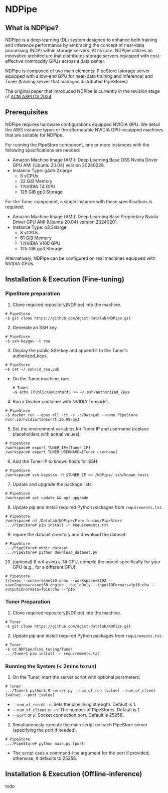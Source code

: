 # NDPipe

## What is NDPipe?

NDPipe is a deep learning (DL) system designed to enhance both training and inference performance by embracing the concept of near-data processing (NDP) within storage servers. At its core, NDPipe utilizes an innovative architecture that distributes storage servers equipped with cost-effective commodity GPUs across a data center.

NDPipe is composed of two main elements: PipeStore (storage server equipped with a low-end GPU for near-data training and inference) and Tuner (training server that manages distributed PipeStores)

The original paper that introduced NDPipe is currently in the revision stage of [ACM ASPLOS 2024](https://www.asplos-conference.org/asplos2024/).

## Prerequisites

NDPipe requires hardware configurations equipped NVIDIA GPU. We detail the AWS instance types or the alternatable NVIDIA GPU-equipped machines that are suitable for NDPipe.

For running the PipeStore component, one or more instances with the following specifications are needed:

- Amazon Machine Image (AMI): Deep Learning Base OSS Nvidia Driver GPU AMI (Ubuntu 20.04) version 20240228.
- Instance Type: g4dn.2xlarge
	- 8 vCPUs
	- 32 GiB Memory
	- 1 NVIDIA T4 GPU
	- 125 GiB gp3 Storage

For the Tuner component, a single instance with these specifications is required:
- Amazon Machine Image (AMI): Deep Learning Base Proprietary Nvidia Driver GPU AMI (Ubuntu 20.04) version 20240201.
- Instance Type: p3.2xlarge
	- 8 vCPUs
	- 61 GiB Memory
	- 1 NVIDIA V100 GPU
	- 125 GiB gp3 Storage

Alternatively, NDPipe can be configured on real machines equipped with  NVIDIA GPUs.

## Installation & Execution (Fine-tuning)

### PipeStore preparation
1. Clone required repository(NDPipe) into the machine.

```
# PipeStore
~$ git clone https://github.com/dgist-datalab/NDPipe.git
```

2. Generate an SSH key.

```
# PipeStore
~$ ssh-keygen -t rsa
```

3. Display the public SSH key and append it to the Tuner's authorized\_keys.

```
# PipeStore
~$ cat ~/.ssh/id_rsa.pub
```

- On the Tuner machine, run:

	```
	# Tuner
	~$ echo [PublicKeyContent] >> ~/.ssh/authorized_keys
	```

4. Run a Docker container with NVIDIA TensorRT.

```
# PipeStore
~$ docker run --gpus all -it -v ~:/DataLab --name PipeStore nvcr.io/nvidia/tensorrt:20.09-py3
```

5. Set the environment variables for Tuner IP and username (replace placeholders with actual values):

```
# PipeStore
/workspace# export TUNER_IP=[Tuner IP]
/workspace# export TUNER_USERNAME=[Tuner username]
```

6. Add the Tuner IP to known hosts for SSH:

```
# PipeStore
/workspace# ssh-keyscan -H $TUNER_IP >> /NDPipe/.ssh/known_hosts
```

7. Update and upgrade the package lists:

```
# PipeStore
/workspace# apt update && apt upgrade
```

8. Update pip and install required Python packages from `requirements.txt`.

```
# PipeStore
/workspace# cd /DataLab/NDPipe/Fine_tuning/PipeStore
.../PipeStore# pip install -r requirements.txt
```

9. repare the dataset directory and download the dataset:

```
# PipeStore
.../PipeStore# mkdir dataset
.../PipeStore# python download_dataset.py
```

10. (optional) If not using a T4 GPU, compile the model specifically for your GPU (e.g., for a different GPU):

```
# PipeStore
trtexec --onnx=resnet50.onnx --workspace=8192 --saveEngine=resnet50.engine --buildOnly --inputIOFormats=fp16:chw --outputIOFormats=fp16:chw --fp16
```

### Tuner Preparation

1. Clone required repository(NDPipe) into the machine.

```
# Tuner
~$ git clone https://github.com/dgist-datalab/NDPipe.git
```

2. Update pip and install required Python packages from `requirements.txt`.

```
# Tuner
~$ cd NDPipe/Fine_tuning/Tuner
.../Tuner$ pip install -r requirements.txt
```

### Running the System (< 2mins to run)

1. On the Tuner, start the server script with optional parameters:

```
# Tuner
.../Tuner$ python3.9 server.py --num_of_run [value] --num_of_client [value] --port [value]
```
- `--num_of_run` or	`-r`: Sets the pipelining strength. Default is 1.
- `--num_of_client` or `-n`: The number of PipeStores. Default is 1.
- `--port` or `p`: Socket connection port. Default is 25258.

2. Simultaneously execute the main script on each PipeStore server (specifying the port if needed).

```
# PipeStore
.../PipeStore# python main.py [port]
```
- The script uses a command-line argument for the port if provided; otherwise, it defaults to 25258.

## Installation & Execution (Offline-inference)
todo
